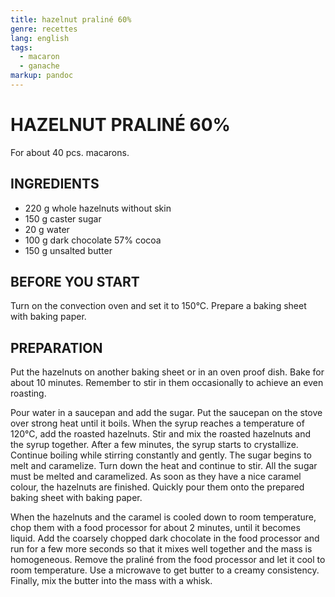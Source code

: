 ```yaml
---
title: hazelnut praliné 60%
genre: recettes
lang: english
tags:
  - macaron 
  - ganache
markup: pandoc
---
```


# HAZELNUT PRALINÉ 60%

For about 40 pcs. macarons.

## INGREDIENTS


- 220 g whole hazelnuts without skin
- 150 g caster sugar
- 20 g water
- 100 g dark chocolate 57% cocoa
- 150 g unsalted butter

## BEFORE YOU START

Turn on the convection oven and set it to 150°C.
Prepare a baking sheet with baking paper.

## PREPARATION

Put the hazelnuts on another baking sheet or in an oven proof dish.
Bake for about 10 minutes.
Remember to stir in them occasionally to achieve an even roasting.

Pour water in a saucepan and add the sugar.
Put the saucepan on the stove over strong heat until it boils.
When the syrup reaches a temperature of 120°C, add the roasted hazelnuts.
Stir and mix the roasted hazelnuts and the syrup together.
After a few minutes, the syrup starts to crystallize.
Continue boiling while stirring constantly and gently.
The sugar begins to melt and caramelize.
Turn down the heat and continue to stir.
All the sugar must be melted and caramelized.
As soon as they have a nice caramel colour, the hazelnuts are finished.
Quickly pour them onto the prepared baking sheet with baking paper.

When the hazelnuts and the caramel is cooled down to room temperature, chop them with a food processor for about 2 minutes, until it becomes liquid.
Add the coarsely chopped dark chocolate in the food processor and run for a few more seconds so that it mixes well together and the mass is homogeneous.
Remove the praliné from the food processor and let it cool to room temperature.
Use a microwave to get butter to a creamy consistency.
Finally, mix the butter into the mass with a whisk.

